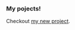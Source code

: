 ### My pojects!
Checkout [my new project](https://daniyal-javani.github.io/Sample-vue-table-2-server-side-laravel/).
